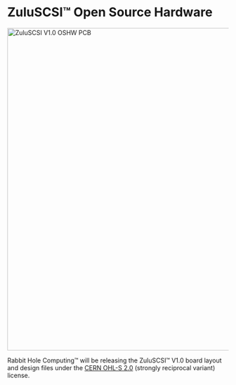 # ZuluSCSI™ Open Source Hardware

<img src="ZuluSCSI-V1.0-OSHW.jpg" alt="ZuluSCSI V1.0 OSHW PCB" width="733">

Rabbit Hole Computing™ will be releasing the ZuluSCSI™ V1.0 board layout and design files under the [CERN OHL-S 2.0](https://spdx.org/licenses/CERN-OHL-S-2.0.html) (strongly reciprocal variant) license.

